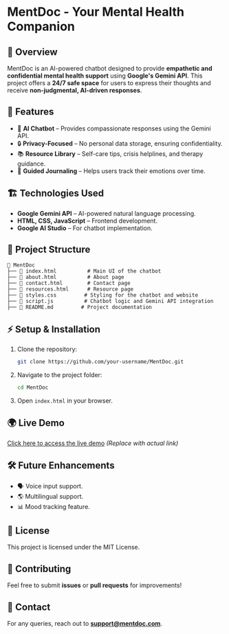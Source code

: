 # MentDoc - Your Mental Health Companion

## 📌 Overview
MentDoc is an AI-powered chatbot designed to provide **empathetic and confidential mental health support** using **Google's Gemini API**. This project offers a **24/7 safe space** for users to express their thoughts and receive **non-judgmental, AI-driven responses**.

## 🚀 Features
- 🧠 **AI Chatbot** – Provides compassionate responses using the Gemini API.
- 🔒 **Privacy-Focused** – No personal data storage, ensuring confidentiality.
- 📚 **Resource Library** – Self-care tips, crisis helplines, and therapy guidance.
- 📝 **Guided Journaling** – Helps users track their emotions over time.

## 🏗️ Technologies Used
- **Google Gemini API** – AI-powered natural language processing.
- **HTML, CSS, JavaScript** – Frontend development.
- **Google AI Studio** – For chatbot implementation.

## 📂 Project Structure
```
📁 MentDoc
├── 📜 index.html          # Main UI of the chatbot
├── 📜 about.html          # About page
├── 📜 contact.html        # Contact page
├── 📜 resources.html      # Resource page
├── 📜 styles.css         # Styling for the chatbot and website
├── 📜 script.js          # Chatbot logic and Gemini API integration
├── 📜 README.md         # Project documentation
```

## ⚡ Setup & Installation
1. Clone the repository:
   ```bash
   git clone https://github.com/your-username/MentDoc.git
   ```
2. Navigate to the project folder:
   ```bash
   cd MentDoc
   ```
3. Open `index.html` in your browser.

## 🌍 Live Demo
[Click here to access the live demo](#) *(Replace with actual link)*

## 🛠️ Future Enhancements
- 🗣️ Voice input support.
- 🌎 Multilingual support.
- 📊 Mood tracking feature.

## 📄 License
This project is licensed under the MIT License.

## 🙌 Contributing
Feel free to submit **issues** or **pull requests** for improvements!

## 📧 Contact
For any queries, reach out to **support@mentdoc.com**.
